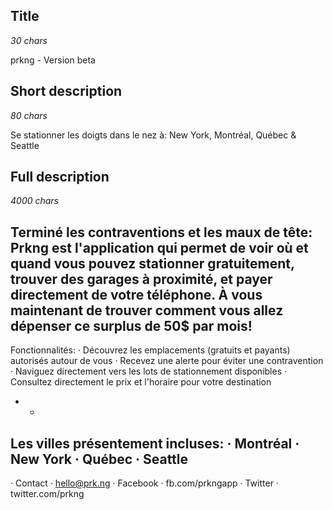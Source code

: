 ## Title
*30 chars*

prkng - Version beta

## Short description
*80 chars* 

Se stationner les doigts dans le nez à: New York, Montréal, Québec & Seattle

## Full description
*4000 chars*

Terminé les contraventions et les maux de tête: Prkng est l'application qui permet de voir où et quand vous pouvez stationner gratuitement, trouver des garages à proximité, et payer directement de votre téléphone. À vous maintenant de trouver comment vous allez dépenser ce surplus de 50$ par mois!
--

Fonctionnalités:
· Découvrez les emplacements (gratuits et payants) autorisés autour de vous
· Recevez une alerte pour éviter une contravention
· Naviguez directement vers les lots de stationnement disponibles
· Consultez directement le prix et l'horaire pour votre destination
- -

Les villes présentement incluses:
· Montréal
· New York
· Québec
· Seattle
--

· Contact · hello@prk.ng
· Facebook · fb.com/prkngapp
· Twitter · twitter.com/prkng